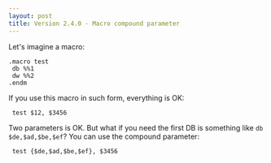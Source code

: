 ```yaml
---
layout: post
title: Version 2.4.0 - Macro compound parameter
---
```


Let's imagine a macro:

```
.macro test
 db %%1
 dw %%2
.endm
```

If you use this macro in such form, everything is OK:
```
 test $12, $3456
```

Two parameters is OK. But what if you need the first DB is something like `db $de,$ad,$be,$ef`? You can use the compound parameter:
```
 test {$de,$ad,$be,$ef}, $3456
```
